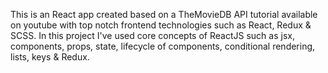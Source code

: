 This is an React app created based on a TheMovieDB API tutorial available on youtube with top notch frontend technologies such as React, Redux & SCSS. In this project I've used core concepts of ReactJS such as jsx, components, props, state, lifecycle of components, conditional rendering, lists, keys & Redux.